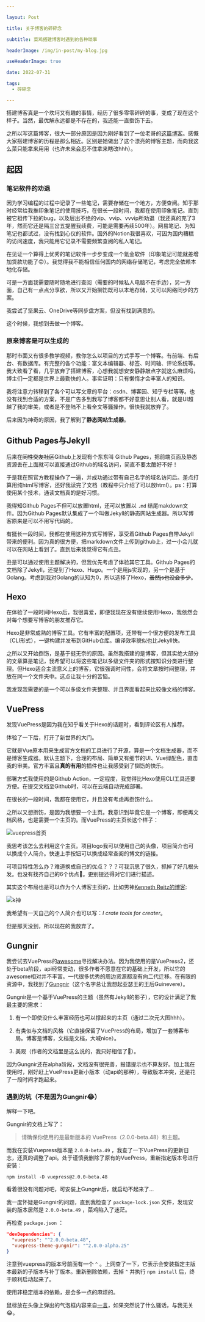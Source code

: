 ```yaml
---

layout: Post

title: 关于博客的碎碎念

subtitle: 菜鸡搭建博客时遇到的各种琐事

headerImage: /img/in-post/my-blog.jpg

useHeaderImage: true

date: 2022-07-31

tags: 
  - 碎碎念

---
```


搭建博客真是一个坎坷又有趣的事情，经历了很多零零碎碎的事，变成了现在这个样子。当然，最优解永远都是不存在的，我还能一直捯饬下去。

<!-- more -->

之所以写这篇博客，很大一部分原因是因为刚好看到了一位老哥的[这篇博客](https://blog.zxh.io/post/2020/10/07/my-blog/)。感慨大家搭建博客的历程是那么相近。区别是她做出了这个漂亮的博客主题，而向我这么菜只能拿来用用（也许未来会忍不住拿来瞎改hhh）。

## 起因

### 笔记软件的劝退

因为学习编程的过程中记录了一些笔记，需要存储在一个地方，方便查阅。知乎那时经常给我推印象笔记的使用技巧，在很长一段时间，我都在使用印象笔记。直到被它祖传下拉的bug，以及层出不绝的vip、vvip、vvvip所劝退（我还真的充了3年，然而它还是隔三岔五提醒我续费，可能是需要再续500年）。网易笔记、为知笔记也都试过，没有找到心仪的软件。国外的Notion我很喜欢，可因为国内糟糕的访问速度，我只能用它记录不需要频繁查阅的私人笔记。

在见证一个算得上优秀的笔记软件一步步变成一个氪金软件（印象笔记可能就差增加贷款功能了:upside_down_face:）。我觉得我不能相信任何国内的网络存储笔记，考虑完全依赖本地化存储。

可是一方面我需要随时随地进行查阅（需要的时候私人电脑不在手边），另一方面，自己有一点点分享欲，所以又开始捯饬既可以本地存储，又可以网络同步的方案。

我尝试了坚果云、OneDrive等同步盘方案，但没有找到满意的。

这个时候，我想到去做一个博客。

### 原来博客是可以生成的

那时市面又有很多教学视频，教你怎么以项目的方式手写一个博客。有前端、有后台、有数据库。有完整的各个功能：富文本编辑器、标签、时间轴、评论系统等。我大致看了看，几乎放弃了搭建博客，心想我就想安安静静敲点字就这么麻烦吗，博主们一定都是世界上最勤快的人。事实证明：只有懒惰才会丰富人的知识。

我将注意力转移到了各个可以写文章的平台：csdn、博客园、知乎专栏等等。也没有找到合适的方案，不是广告多到我写了博客都不好意思让别人看，就是UI超越了我的审美，或者是不登陆不上看全文等骚操作。很快我就放弃了。

后来因为神奇的原因，我了解到了**静态网站生成器**。

## Github Pages与Jekyll

后来在~~同性交友社区~~Github上发现有个东东叫 Github Pages，把前端页面及静态资源丢在上面就可以直接通过Github的域名访问，简直不要太酷好不好！

于是我在照官方教程操作了一遍，并成功通过带有自己名字的域名访问后。差点打算用纯html写博客，还好我读完了文档（教程中只介绍了可以放html）。ps：打算使用某个技术，通读文档真的是好习惯。

我得知Github Pages不但可以放置html，还可以放置以 `.md` 结尾makdown文件。因为Github Pages默认集成了一个叫做Jekyll的静态网站生成器。所以写博客原来是可以不用写代码的。

有挺长一段时间，我都在使用这种方式写博客，享受着Github Pages自带Jekyll带来的便利。因为真的很方便，把markdown文件上传到github上，过一小会儿就可以在网站上看到了。直到后来我觉得它有点丑。

丑是可以通过使用主题解决的，但我优先考虑了体验其它工具。Github Pages的文档除了Jekyll，还提到了Hexo、Hugo。一个是用js实现的，另一个是基于Golang。考虑到我对Golang的认知为0，所以选择了Hexo，~~虽然js也没会多少~~。

## Hexo

在体验了一段时间Hexo后，我很喜爱，即便我现在没有继续使用Hexo，我依然会对每个想要写博客的朋友推荐它。

Hexo是非常成熟的博客工具。它有丰富的配置项，还带有一个很方便的发布工具（CLI形式），一键构建并发布到GitHub仓库。编译效率貌似也比Jekyll快。

之所以又开始捯饬，是基于挺无奈的原因。虽然我搭建的是博客，但其实绝大部分的文章算是笔记，我希望可以将这些笔记以多级文件夹的形式按知识分类进行整理。但Hexo适合主流意义上的博客，它很强调时间性，会将文章按时间整理，并放在同一个文件夹中。这点让我十分的苦恼。

我发现我需要的是一个可以多级文件夹整理、并且界面看起来比较像文档的博客。

## VuePress

发现VuePress是因为我在知乎看关于Hexo的话题时，看到评论区有人推荐。

体验了一下后，打开了新世界的大门。

它就是Vue原本用来生成官方文档的工具进行了开源，算是一个文档生成器，而不是博客生成器。默认主题下，合理的布局、简单又有细节的UI、Vue绿配色，直击我的审美。官方丰富且**真的有用**的插件也让我感受到了捯饬的快乐。

部署方式我使用的是Github Action，一定程度，我觉得比Hexo使用CLI工具还要方便。在提交文档至Github时，可以在云端自动完成部署。

在很长的一段时间，我都在使用它，并且没有考虑再捯饬什么。

之所以又想捯饬，是因为我想要一个主页。我意识到毕竟它是一个博客，即便再文档风格，也是需要一个主页的。而VuePress的主页长这个样子：

![vuepress首页](./my-blog.assets/vuepress.png)

我思考该怎么去利用这个主页。项目logo我可以使用自己的头像，项目简介也可以换成个人简介。快速上手按钮可以换成经常查阅的博文的链接。

可项目特性怎么办？难道换成自己的优点？？？可我沉思了很久，抓掉了好几根头发。也没有找齐自己的6个优点:rofl:。更别提还得对它们进行描述。

其实这个布局也是可以作为个人博客主页的，比如男神[Kenneth Reitz的博客](https://kennethreitz.org/):

![k神](./my-blog.assets/2022-07-30-10-42-35-image.png)

我希望有一天自己的个人简介也可以写：*I crate tools for creater*。

但是那天没到，所以现在的我放弃了。

## Gungnir

我尝试去VuePress的[awesome](https://github.com/vuepress/awesome-vuepress/blob/main/v2.md)寻找解决办法。因为我使用的是VuePress2，还处于beta阶段，api经常变动，很多作者不愿意在它的基础上开发，所以它的awesome相对并不丰富。一代很多优秀的周边资源都没有向二代迁移。在有限的资源中，我找到了[Gungnir](https://v2-vuepress-theme-gungnir.vercel.app/)（这个名字总让我想起亚瑟王的王后Guinevere）。

Gungnir是一个基于VuePress的主题（虽然有Jekyll的影子），它的设计满足了我最主要的需求：

1. 有一个即使没什么丰富经历也可以撑起来的主页（通过二次元大图hhh）。

2. 有类似与文档的风格（它直接保留了VuePress的布局，增加了一套博客布局。博客是博客，文档是文档，大喊nice）。

3. 美观（作者的文档里是这么说的，我只好相信了:rofl:）。

因为Gungnir还在alpha阶段，文档没有很完善，报错提示也不算友好。加上我在使用时，刚好赶上VuePress更新小版本（动api的那种），导致版本冲突，还是花了一段时间才跑起来。

### 遇到的坑（不是因为Gungnir:joy:）

解释一下吧。

Gungnir的文档上写了：

> 请确保你使用的是最新版本的 VuePress（2.0.0-beta.48）和主题。

而我在安装Vuepress版本是 `2.0.0-beta.49` ，我查了一下VuePress的更新日志，还真的调整了api。处于谨慎我删除了原有的VuePress，重新指定版本号进行安装：

```shell
npm install -D vuepress@2.0.0-beta.48
```

看着很没有问题对吧，可安装上Gungnir后，就启动不起来了...

我一度怀疑是Gungnir的问题，直到我检查了 `package-lock.json` 文件，发现安装的版本居然是 `2.0.0-beta.49` ，菜鸡陷入了迷茫。

再检查 `package.json` ：

```json
"devDependencies": {
  "vuepress": "^2.0.0-beta.48",
  "vuepress-theme-gungnir": "^2.0.0-alpha.25"
}
```

注意到vuepress的版本号前面有一个 `^` 。上网查了一下，它表示会安装指定主版本最新的子版本与补丁版本。重新删除依赖，去掉 `^` 并执行 `npm install` 后，终于顺利启动起来了。

使用非稳定版本的依赖，是会多一点的麻烦的。

鼠标放在头像上弹出的气泡框内容来自[一言](https://hitokoto.cn/)，如果突然说了什么骚话，与我无关:joy:。

